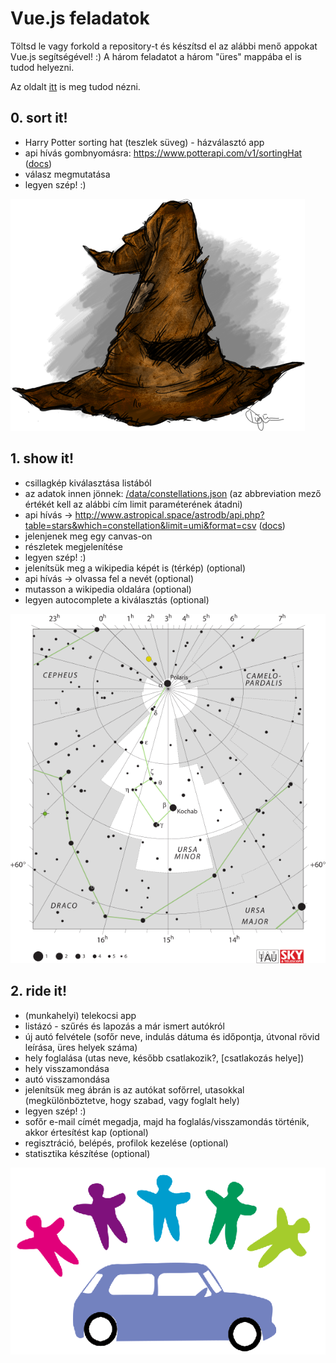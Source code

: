 
# Vue.js feladatok

Töltsd le vagy forkold a repository-t és készítsd el az alábbi menő appokat Vue.js segítségével! :)
A három feladatot a három "üres" mappába el is tudod helyezni.

Az oldalt [itt](http://practice.floppylab.com/pont/) is meg tudod nézni.

## 0. sort it!
  - Harry Potter sorting hat (teszlek süveg) - házválasztó app
  - api hívás gombnyomásra: https://www.potterapi.com/v1/sortingHat ([docs](https://www.potterapi.com/))
  - válasz megmutatása
  - legyen szép! :)

![sorting hat](images/sorting-hat.png "Sorting hat")
  
## 1. show it!
  - csillagkép kiválasztása listából
  - az adatok innen jönnek: [/data/constellations.json](data/constellations.json) (az abbreviation mező értékét kell az alábbi cím limit paraméterének átadni)
  - api hívás -> http://www.astropical.space/astrodb/api.php?table=stars&which=constellation&limit=umi&format=csv ([docs](http://www.astropical.space/astrodb/apiref.php))
  - jelenjenek meg egy canvas-on
  - részletek megjelenítése
  - legyen szép! :)
  - jelenítsük meg a wikipedia képét is (térkép) (optional)
  - api hívás -> olvassa fel a nevét (optional)
  - mutasson a wikipedia oldalára (optional)
  - legyen autocomplete a kiválasztás (optional)

![Ursa Minor](images/ursa-minor.png "Ursa Minor")

## 2. ride it!
  - (munkahelyi) telekocsi app
  - listázó - szűrés és lapozás a már ismert autókról
  - új autó felvétele (sofőr neve, indulás dátuma és időpontja, útvonal rövid leírása, üres helyek száma)
  - hely foglalása (utas neve, később csatlakozik?, [csatlakozás helye])
  - hely visszamondása
  - autó visszamondása
  - jelenítsük meg ábrán is az autókat sofőrrel, utasokkal (megkülönböztetve, hogy szabad, vagy foglalt hely)
  - legyen szép! :)
  - sofőr e-mail címét megadja, majd ha foglalás/visszamondás történik, akkor értesítést kap (optional)
  - regisztráció, belépés, profilok kezelése (optional)
  - statisztika készítése (optional)
  
![telekocsi](images/telekocsi.png "telekocsi")